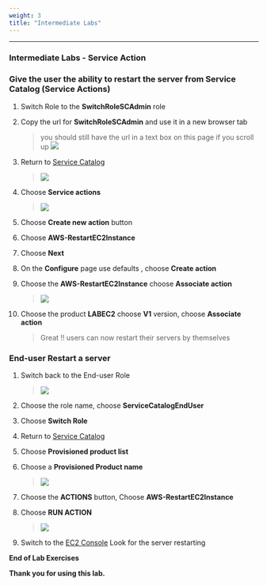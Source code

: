 ```yaml
---
weight: 3
title: "Intermediate Labs"
---
```


---


### Intermediate Labs - Service Action
  ### Give the user the ability to restart the server from Service Catalog (Service Actions)

1.  Switch Role to the **SwitchRoleSCAdmin** role

2.  Copy the url for **SwitchRoleSCAdmin** and use it in a new browser
    tab

    > you should still have the url in a text box on this page if you scroll
    > up ![](../images/image11.png)

3.  Return to [Service
    Catalog](https://console.aws.amazon.com/servicecatalog/home)

    > ![](../images/image12.png)

4.  Choose **Service actions**

    > ![](../images/image13.png)

5.  Choose **Create new action** button

6.  Choose **AWS-RestartEC2Instance**

7.  Choose **Next**

8.  On the **Configure** page use defaults , choose **Create action**

9.  Choose the **AWS-RestartEC2Instance** choose **Associate action**

    > ![](../images/image14.png)

10. Choose the product **LABEC2** choose **V1** version, choose
    **Associate action**

    > Great !! users can now restart their servers by themselves

### End-user Restart a server 

1.  Switch back to the End-user Role

    > ![](../images/image15.png)

2.  Choose the role name, choose **ServiceCatalogEndUser**

3.  Choose **Switch Role**

4.  Return to [Service
    Catalog](https://console.aws.amazon.com/servicecatalog/home)

5.  Choose **Provisioned product list**

6.  Choose a **Provisioned Product name**

    > ![](../images/image16.png)

7.  Choose the **ACTIONS** button, Choose **AWS-RestartEC2Instance**

8.  Choose **RUN ACTION**

    > ![](../images/image17.png)

9.  Switch to the [EC2
    Console](https://console.aws.amazon.com/ec2/v2/home) Look for the
    server restarting

**End of Lab Exercises** 
 
**Thank you for using this lab.** 
 